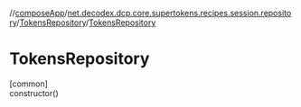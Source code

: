 //[composeApp](../../../index.md)/[net.decodex.dcp.core.supertokens.recipes.session.repository](../index.md)/[TokensRepository](index.md)/[TokensRepository](-tokens-repository.md)

# TokensRepository

[common]\
constructor()
